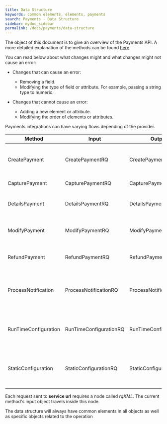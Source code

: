 ```yaml
---
title: Data Structure
keywords: common elements, elements, payments
search: Payments - Data Structure
sidebar: mydoc_sidebar
permalink: /docs/payments/data-structure
---
```


The object of this document is to give an overview of the Payments API. A more detailed explanation of the methods can be found [here](/methods).

You can read below about what changes might and what changes might not cause an error:

* Changes that can cause an error:
  * Removing a field.
  * Modifying the type of field or attribute. For example, passing a string type to numeric.
  
* Changes that cannot cause an error:
  * Adding a new element or attribute.
  * Modifying the order of elements or attributes.

Payments integrations can have varying flows depending of the provider.

| **Method** | **Input** | **Output** | **Required** | **Description** |
| ----- | ----- | ----- | ----- | ----- |
| CreatePayment | CreatePaymentRQ | CreatePaymentRS | Yes | Create a payment request of the indicated amount |
| CapturePayment | CapturePaymentRQ | CapturePaymentRS | No | Capture a payment |
| DetailsPayment | DetailsPaymentRQ | DetailsPaymentRS | No | Gets information about a payment |
| ModifyPayment | ModifyPaymentRQ | ModifyPaymentRS | No | Modifies values of a created payment |
| RefundPayment | RefundPaymentRQ | RefundPaymentRS | No | Refunds a payment that has been confirmed |
| ProcessNotification | ProcessNotificationRQ | ProcessNotificationRS | No | Process the notification from a payment that has been created |
| RunTimeConfiguration | RunTimeConfigurationRQ | RunTimeConfigurationRS | Yes | Returns information related to the configuration of the provider |
| StaticConfiguration | StaticConfigurationRQ | StaticConfigurationRS | Yes | Returns information related to the configuration of the provider |

Each request sent to  **service url** requires a node called *rqXML*. The current method's input object travels inside this node.

The data structure will always have common elements in all objects as well as
specific objects related to the operation
